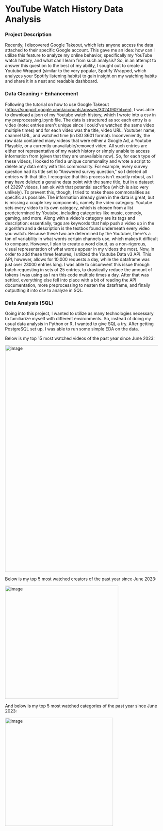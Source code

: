 # YouTube Watch History Data Analysis

### Project Description
Recently, I discovered Google Takeout, which lets anyone access the data attached to their specific Google account. This gave me an idea: how can I utilize this feature to analyze my online behavior, specifically my YouTube watch history, and what can I learn from such analysis? So, in an attempt to answer this question to the best of my ability, I sought out to create a Youtube Wrapped (similar to the very popular, Spotify Wrapped, which analyzes your Spotify listening habits) to gain insight on my watching habits and share it in a neat and readable dashboard.

### Data Cleaning + Enhancement
Following the tutorial on how to use Google Takeout (https://support.google.com/accounts/answer/3024190?hl=en), I was able to download a json of my Youtube watch history, which I wrote into a csv in my preprocessing.ipynb file. The data is structured as so: each entry is a video (note: entries aren't unique since I could've watched the same video multiple times) and for each video was the title, video URL, Youtuber name, channel URL, and watched time (in ISO 8601 format). Inconveniently, the raw data contained many videos that were either a Google Ad, a Youtube Playable, or a currently unavailable/removed video. All such entries are either not representative of my watch history or simply unable to access information from (given that they are unavailable now). So, for each type of these videos, I looked to find a unique commonality and wrote a script to delete any data entry with this commonality. For example, every survey question had its title set to "Answered survey question," so I deleted all entries with that title. I recognize that this process isn't exactly robust, as I may have deleted a genuine data point with the same title, but in a dataset of 23297 videos, I am ok with that potential sacrifice (which is also very unlikely). To prevent this, though, I tried to make these commonalities as specific as possible.
The information already given in the data is great, but is missing a couple key components, namely the video category. Youtube sets every video to its own category, which is chosen from a list predetermined by Youtube, including categories like music, comedy, gaming, and more. Along with a video's category are its tags and description: essentially, tags are keywords that help push a video up in the algorithm and a description is the textbox found underneath every video you watch. Because these two are determined by the Youtuber, there's a ton of variability in what words certain channels use, which makes it difficult to compare. However, I plan to create a word cloud, as a non-rigorous, visual representation of what words appear in my videos the most.
Now, in order to add these three features, I utilized the Youtube Data v3 API. This API, however, allows for 10,000 requests a day, while the dataframe was just over 23000 entries long. I was able to circumvent this issue through batch requesting in sets of 25 entries, to drastically reduce the amount of tokens I was using as I ran this code multiple times a day. After that was settled, everything else fell into place with a bit of reading the API documentation, more preprocessing to neaten the dataframe, and finally outputting it into csv to analyze in SQL.

### Data Analysis (SQL)
Going into this project, I wanted to utilize as many technologies necessary to familiarize myself with different environments. So, instead of doing my usual data analysis in Python or R, I wanted to give SQL a try.
After getting PostgreSQL set up, I was able to run some simple EDA on the data.

Below is my top 15 most watched videos of the past year since June 2023:

<img width="747" alt="image" src="https://github.com/awnby/Data-Analysis-on-My-Youtube-Watch-History/assets/151482772/7ff3f8dc-5067-46c8-a7f7-0de9b7751e37">

Below is my top 5 most watched creators of the past year since June 2023:

<img width="373" alt="image" src="https://github.com/awnby/Data-Analysis-on-My-Youtube-Watch-History/assets/151482772/784dfa64-b9e2-4e77-819b-136475e7b0fc">

And below is my top 5 most watched categories of the past year since June 2023:

<img width="356" alt="image" src="https://github.com/awnby/Data-Analysis-on-My-Youtube-Watch-History/assets/151482772/92702e3c-ce8e-46d4-b80b-2acc833615dc">






